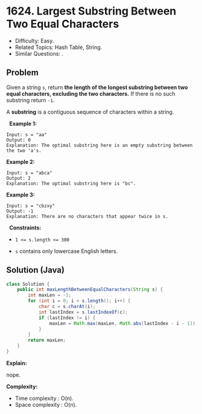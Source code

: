 # 1624. Largest Substring Between Two Equal Characters

- Difficulty: Easy.
- Related Topics: Hash Table, String.
- Similar Questions: .

## Problem

Given a string ```s```, return **the length of the longest substring between two equal characters, excluding the two characters.** If there is no such substring return ```-1```.

A **substring** is a contiguous sequence of characters within a string.

 
**Example 1:**

```
Input: s = "aa"
Output: 0
Explanation: The optimal substring here is an empty substring between the two 'a's.
```

**Example 2:**

```
Input: s = "abca"
Output: 2
Explanation: The optimal substring here is "bc".
```

**Example 3:**

```
Input: s = "cbzxy"
Output: -1
Explanation: There are no characters that appear twice in s.
```

 
**Constraints:**


	
- ```1 <= s.length <= 300```
	
- ```s``` contains only lowercase English letters.



## Solution (Java)

```java
class Solution {
    public int maxLengthBetweenEqualCharacters(String s) {
        int maxLen = -1;
        for (int i = 0; i < s.length(); i++) {
            char c = s.charAt(i);
            int lastIndex = s.lastIndexOf(c);
            if (lastIndex != i) {
                maxLen = Math.max(maxLen, Math.abs(lastIndex - i - 1));
            }
        }
        return maxLen;
    }
}
```

**Explain:**

nope.

**Complexity:**

* Time complexity : O(n).
* Space complexity : O(n).
